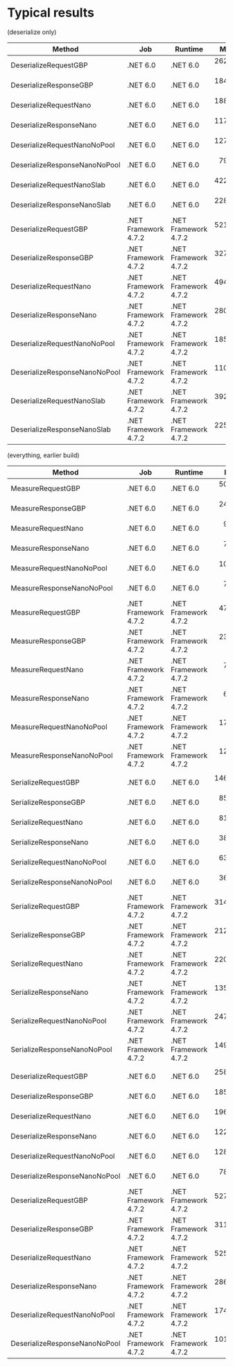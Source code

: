 ﻿# Typical results

(deserialize only)

|                        Method |                  Job |              Runtime |      Mean |     Error |    StdDev |    Median |    Gen 0 |   Gen 1 |   Gen 2 | Allocated |
|------------------------------ |--------------------- |--------------------- |----------:|----------:|----------:|----------:|---------:|--------:|--------:|----------:|
|         DeserializeRequestGBP |             .NET 6.0 |             .NET 6.0 | 262.01 us |  4.738 us |  8.172 us | 259.50 us |  91.7969 | 39.0625 |       - | 770,800 B |
|        DeserializeResponseGBP |             .NET 6.0 |             .NET 6.0 | 184.28 us |  1.325 us |  1.473 us | 183.74 us |  61.2793 | 21.7285 |       - | 513,960 B |
|        DeserializeRequestNano |             .NET 6.0 |             .NET 6.0 | 188.31 us |  2.426 us |  2.150 us | 188.06 us |        - |       - |       - |     101 B |
|       DeserializeResponseNano |             .NET 6.0 |             .NET 6.0 | 117.61 us |  2.154 us |  1.910 us | 117.12 us |        - |       - |       - |      64 B |
|  DeserializeRequestNanoNoPool |             .NET 6.0 |             .NET 6.0 | 127.15 us |  2.418 us |  2.970 us | 125.89 us |  60.5469 | 27.3438 |       - | 508,984 B |
| DeserializeResponseNanoNoPool |             .NET 6.0 |             .NET 6.0 |  79.70 us |  1.472 us |  1.446 us |  80.03 us |  30.0293 | 10.0098 |       - | 252,096 B |
|    DeserializeRequestNanoSlab |             .NET 6.0 |             .NET 6.0 | 422.53 us | 28.035 us | 82.661 us | 451.46 us |  33.2031 | 33.2031 | 33.2031 | 401,981 B |
|   DeserializeResponseNanoSlab |             .NET 6.0 |             .NET 6.0 | 228.54 us |  4.481 us |  6.427 us | 229.56 us |  10.0098 | 10.0098 | 10.0098 | 199,455 B |
|         DeserializeRequestGBP | .NET Framework 4.7.2 | .NET Framework 4.7.2 | 521.86 us |  4.468 us |  4.179 us | 520.35 us | 143.5547 | 60.5469 |       - | 905,451 B |
|        DeserializeResponseGBP | .NET Framework 4.7.2 | .NET Framework 4.7.2 | 327.92 us |  2.382 us |  2.228 us | 327.46 us |  81.5430 | 31.7383 |       - | 515,387 B |
|        DeserializeRequestNano | .NET Framework 4.7.2 | .NET Framework 4.7.2 | 494.70 us |  2.361 us |  1.972 us | 494.78 us |        - |       - |       - |     104 B |
|       DeserializeResponseNano | .NET Framework 4.7.2 | .NET Framework 4.7.2 | 280.40 us |  1.438 us |  1.345 us | 280.42 us |        - |       - |       - |      64 B |
|  DeserializeRequestNanoNoPool | .NET Framework 4.7.2 | .NET Framework 4.7.2 | 185.17 us |  2.985 us |  2.646 us | 184.50 us |  80.8105 | 26.8555 |       - | 510,288 B |
| DeserializeResponseNanoNoPool | .NET Framework 4.7.2 | .NET Framework 4.7.2 | 110.48 us |  0.857 us |  0.760 us | 110.55 us |  39.9170 | 13.3057 |       - | 252,706 B |
|    DeserializeRequestNanoSlab | .NET Framework 4.7.2 | .NET Framework 4.7.2 | 392.46 us |  7.146 us |  6.684 us | 392.04 us |  37.1094 | 37.1094 | 37.1094 | 402,441 B |
|   DeserializeResponseNanoSlab | .NET Framework 4.7.2 | .NET Framework 4.7.2 | 225.93 us |  4.402 us |  4.117 us | 226.84 us |  20.5078 | 20.5078 | 20.5078 | 199,634 B |

(everything, earlier build)

|                        Method |                  Job |              Runtime |       Mean |     Error |    StdDev |    Gen 0 |   Gen 1 | Allocated |
|------------------------------ |--------------------- |--------------------- |-----------:|----------:|----------:|---------:|--------:|----------:|
|             MeasureRequestGBP |             .NET 6.0 |             .NET 6.0 |  50.860 us | 0.3675 us | 0.3438 us |        - |       - |         - |
|            MeasureResponseGBP |             .NET 6.0 |             .NET 6.0 |  24.241 us | 0.4807 us | 0.4497 us |        - |       - |         - |
|            MeasureRequestNano |             .NET 6.0 |             .NET 6.0 |   9.125 us | 0.0334 us | 0.0312 us |        - |       - |         - |
|           MeasureResponseNano |             .NET 6.0 |             .NET 6.0 |   7.006 us | 0.0387 us | 0.0362 us |        - |       - |         - |
|      MeasureRequestNanoNoPool |             .NET 6.0 |             .NET 6.0 |  10.409 us | 0.0871 us | 0.0815 us |        - |       - |         - |
|     MeasureResponseNanoNoPool |             .NET 6.0 |             .NET 6.0 |   7.312 us | 0.0552 us | 0.0517 us |        - |       - |         - |
|             MeasureRequestGBP | .NET Framework 4.7.2 | .NET Framework 4.7.2 |  47.276 us | 0.9193 us | 0.8600 us |        - |       - |         - |
|            MeasureResponseGBP | .NET Framework 4.7.2 | .NET Framework 4.7.2 |  23.517 us | 0.4234 us | 0.3961 us |        - |       - |         - |
|            MeasureRequestNano | .NET Framework 4.7.2 | .NET Framework 4.7.2 |   7.939 us | 0.0427 us | 0.0378 us |        - |       - |         - |
|           MeasureResponseNano | .NET Framework 4.7.2 | .NET Framework 4.7.2 |   6.383 us | 0.0480 us | 0.0426 us |        - |       - |         - |
|      MeasureRequestNanoNoPool | .NET Framework 4.7.2 | .NET Framework 4.7.2 |  17.289 us | 0.3338 us | 0.3122 us |        - |       - |         - |
|     MeasureResponseNanoNoPool | .NET Framework 4.7.2 | .NET Framework 4.7.2 |  12.882 us | 0.2225 us | 0.2082 us |        - |       - |         - |
|                               |                      |                      |            |           |           |          |         |           |
|           SerializeRequestGBP |             .NET 6.0 |             .NET 6.0 | 146.540 us | 1.4781 us | 1.3826 us |        - |       - |         - |
|          SerializeResponseGBP |             .NET 6.0 |             .NET 6.0 |  85.702 us | 1.4229 us | 1.2614 us |        - |       - |         - |
|          SerializeRequestNano |             .NET 6.0 |             .NET 6.0 |  81.349 us | 1.6188 us | 1.9271 us |        - |       - |         - |
|         SerializeResponseNano |             .NET 6.0 |             .NET 6.0 |  38.839 us | 0.2251 us | 0.2106 us |        - |       - |         - |
|    SerializeRequestNanoNoPool |             .NET 6.0 |             .NET 6.0 |  63.770 us | 0.7047 us | 0.6247 us |        - |       - |         - |
|   SerializeResponseNanoNoPool |             .NET 6.0 |             .NET 6.0 |  36.376 us | 0.7032 us | 0.7816 us |        - |       - |         - |
|           SerializeRequestGBP | .NET Framework 4.7.2 | .NET Framework 4.7.2 | 314.577 us | 1.7378 us | 1.5406 us |        - |       - |         - |
|          SerializeResponseGBP | .NET Framework 4.7.2 | .NET Framework 4.7.2 | 212.582 us | 1.9417 us | 1.8163 us |        - |       - |         - |
|          SerializeRequestNano | .NET Framework 4.7.2 | .NET Framework 4.7.2 | 220.461 us | 1.0803 us | 1.0105 us |        - |       - |         - |
|         SerializeResponseNano | .NET Framework 4.7.2 | .NET Framework 4.7.2 | 135.061 us | 0.6462 us | 0.6044 us |        - |       - |         - |
|    SerializeRequestNanoNoPool | .NET Framework 4.7.2 | .NET Framework 4.7.2 | 247.045 us | 1.3053 us | 1.2210 us |        - |       - |         - |
|   SerializeResponseNanoNoPool | .NET Framework 4.7.2 | .NET Framework 4.7.2 | 149.158 us | 0.7334 us | 0.6501 us |        - |       - |         - |
|                               |                      |                      |            |           |           |          |         |           |
|         DeserializeRequestGBP |             .NET 6.0 |             .NET 6.0 | 258.004 us | 2.8702 us | 2.6848 us |  91.7969 | 39.0625 | 770,800 B |
|        DeserializeResponseGBP |             .NET 6.0 |             .NET 6.0 | 185.871 us | 2.0612 us | 1.9280 us |  61.2793 | 21.7285 | 513,960 B |
|        DeserializeRequestNano |             .NET 6.0 |             .NET 6.0 | 196.716 us | 3.2016 us | 2.9947 us |        - |       - |     101 B |
|       DeserializeResponseNano |             .NET 6.0 |             .NET 6.0 | 122.160 us | 1.6066 us | 1.4242 us |        - |       - |      64 B |
|  DeserializeRequestNanoNoPool |             .NET 6.0 |             .NET 6.0 | 128.820 us | 1.8065 us | 1.6014 us |  60.7910 | 26.8555 | 508,984 B |
| DeserializeResponseNanoNoPool |             .NET 6.0 |             .NET 6.0 |  78.814 us | 0.7522 us | 0.6668 us |  30.0293 | 10.0098 | 252,096 B |
|         DeserializeRequestGBP | .NET Framework 4.7.2 | .NET Framework 4.7.2 | 527.291 us | 1.6554 us | 1.4675 us | 143.5547 | 60.5469 | 905,448 B |
|        DeserializeResponseGBP | .NET Framework 4.7.2 | .NET Framework 4.7.2 | 311.179 us | 1.5358 us | 1.3614 us |  81.5430 | 31.7383 | 515,387 B |
|        DeserializeRequestNano | .NET Framework 4.7.2 | .NET Framework 4.7.2 | 525.308 us | 4.3354 us | 3.8432 us |        - |       - |     104 B |
|       DeserializeResponseNano | .NET Framework 4.7.2 | .NET Framework 4.7.2 | 286.937 us | 1.6254 us | 1.4408 us |        - |       - |      64 B |
|  DeserializeRequestNanoNoPool | .NET Framework 4.7.2 | .NET Framework 4.7.2 | 174.761 us | 1.5208 us | 1.3481 us |  80.8105 | 26.8555 | 510,287 B |
| DeserializeResponseNanoNoPool | .NET Framework 4.7.2 | .NET Framework 4.7.2 | 101.514 us | 0.9897 us | 0.8265 us |  39.9170 | 13.3057 | 252,706 B |
